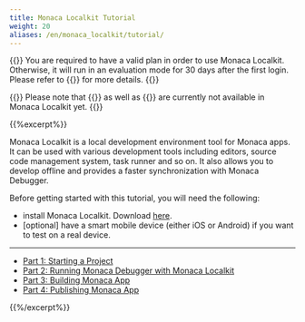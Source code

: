 ```yaml
---
title: Monaca Localkit Tutorial
weight: 20
aliases: /en/monaca_localkit/tutorial/
---
```


{{<note>}}
You are required to have a valid plan in order to use Monaca Localkit. Otherwise, it will run in an evaluation mode for 30 days after the first login. Please refer to {{<link href="https://monaca.mobi/en/pricing" title="Monaca Subscription Plans">}} for more details.
{{</note>}}

{{<note>}}
Please note that {{<link href="/en/products_guide/backend" title="Backend">}} as well as {{<link href="/en/products_guide/push_notification" title="Push Notification">}} are currently not available in Monaca Localkit yet.
{{</note>}}

{{%excerpt%}}

Monaca Localkit is a local development environment tool for Monaca apps.
It can be used with various development tools including editors, source
code management system, task runner and so on. It also allows you to
develop offline and provides a faster synchronization with Monaca
Debugger.

Before getting started with this tutorial, you will need the following:

- install Monaca Localkit. Download [here](https://monaca.io/localkit.html).
- [optional] have a smart mobile device (either iOS or Android) if you want to test on a real device.

<hr>

- [Part 1: Starting a Project](/en/tutorials/monaca_localkit/starting_project/)
- [Part 2: Running Monaca Debugger with Monaca Localkit](/en/tutorials/monaca_localkit/testing_debugging)
- [Part 3: Building Monaca App](/en/tutorials/monaca_localkit/building_app)
- [Part 4: Publishing Monaca App](/en/tutorials/monaca_localkit/publishing_app)

{{%/excerpt%}}
